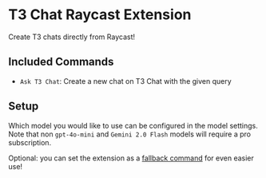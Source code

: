 # T3 Chat Raycast Extension

Create T3 chats directly from Raycast!

## Included Commands

- `Ask T3 Chat`: Create a new chat on T3 Chat with the given query

## Setup

Which model you would like to use can be configured in the model settings. Note that non `gpt-4o-mini` and `Gemini 2.0 Flash` models will require a pro subscription.

Optional: you can set the extension as a [fallback command](https://manual.raycast.com/fallback-commands) for even easier use!
